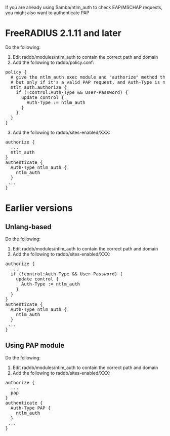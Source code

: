If you are already using Samba/ntlm_auth to check EAP/MSCHAP requests, you might also want to authenticate PAP

# FreeRADIUS 2.1.11 and later

Do the following:

1. Edit raddb/modules/ntlm_auth to contain the correct path and domain
2. Add the following to raddb/policy.conf:
<pre>
policy {
  # give the ntlm_auth exec module and "authorize" method that sets Auth-Type to itself
  # but only if it's a valid PAP request, and Auth-Type is not already set to something
  ntlm_auth.authorize {
    if (!control:Auth-Type && User-Password) {
      update control {
        Auth-Type := ntlm_auth
      }
    }
  }
}
</pre>
3. Add the following to raddb/sites-enabled/XXX:
<pre>
authorize {
  ...
  ntlm_auth
}
authenticate {
  Auth-Type ntlm_auth {
    ntlm_auth
  }
 ...
}
</pre>

# Earlier versions

## Unlang-based

Do the following:

1. Edit raddb/modules/ntlm_auth to contain the correct path and domain
2. Add the following to raddb/sites-enabled/XXX:
<pre>
authorize {
  ...
  if (!control:Auth-Type && User-Password) {
    update control {
      Auth-Type := ntlm_auth
    }
  }
}
authenticate {
  Auth-Type ntlm_auth {
    ntlm_auth
  }
 ...
}
</pre>

## Using PAP module

Do the following:

1. Edit raddb/modules/ntlm_auth to contain the correct path and domain
2. Add the following to raddb/sites-enabled/XXX:
<pre>
authorize {
  ...
  pap
}
authenticate {
  Auth-Type PAP {
    ntlm_auth
  }
 ...
}
</pre>
